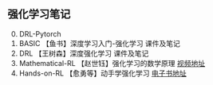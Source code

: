 ## 强化学习笔记
0. DRL-Pytorch       
1. BASIC            【鱼书】深度学习入门-强化学习 课件及笔记
2. DRL              【王树森】深度强化学习 课件及笔记
3. Mathematical-RL  【赵世钰】强化学习的数学原理   [视频地址](https://www.bilibili.com/video/BV1sd4y167NS/?spm_id_from=333.1387.favlist.content.click) 
4. Hands-on-RL       【愈勇等】动手学强化学习 [电子书地址](https://hrl.boyuai.com/chapter/intro)